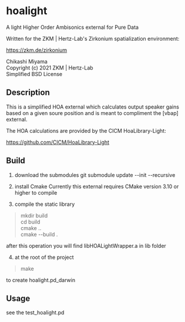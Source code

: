 # hoalight

A light Higher Order Ambisonics external for Pure Data

Written for the ZKM | Hertz-Lab's Zirkonium spatialization environment:

<https://zkm.de/zirkonium>

Chikashi Miyama  
Copyright (c) 2021 ZKM | Hertz-Lab  
Simplified BSD License

## Description

This is a simplified HOA external which calculates output speaker gains based on a given soure position and is meant to compliment the [vbap] external.

The HOA calculations are provided by the CICM HoaLibrary-Light:

<https://github.com/CICM/HoaLibrary-Light>

## Build

1. download the submodules 
git submodule update --init --recursive

2. install Cmake
Currently this external requires CMake version 3.10 or higher to compile

3. compile the static library

> mkdir build  
> cd build  
> cmake ..  
> cmake --build .  

after this operation you will find libHOALightWrapper.a in lib folder

4. at the root of the project

> make

to create hoalight.pd_darwin


## Usage

see the test_hoalight.pd
